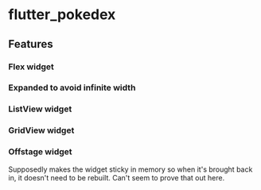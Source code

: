 # flutter_pokedex

## Features

### Flex widget
### Expanded to avoid infinite width
### ListView widget
### GridView widget
### Offstage widget
Supposedly makes the widget sticky in memory so when it's brought back in, it doesn't need to be rebuilt. Can't seem to prove that out here.

